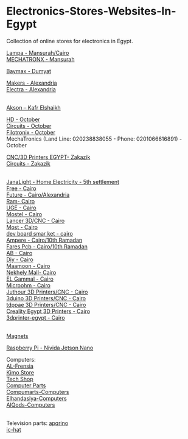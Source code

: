 # Electronics-Stores-Websites-In-Egypt
Collection of online stores for electronics in Egypt.<br>

[Lampa - Mansurah/Cairo](https://lampatronics.com/)<br>
[MECHATRONX - Mansurah](https://mecha-tronx.com/)<br>

[Baymax - Dumyat](http://www.baymax-estore.com/)<br>

[Makers - Alexandria](https://makerselectronics.com/)<br>
[Electra - Alexandria](https://electra.store/)<br><br>

[Akson – Kafr Elshaikh](https://aksonelectronics.com/)<br>

[HD - October](https://hdelectronicseg.com/)<br>
[Circuits - October](https://circuits-elec.com/)<br>
[Filotronix - October](https://www.filotronix.com/)<br>
MechaTronics (Land Line: 020238838055 - Phone: 0201066616891) - October<br>

[CNC/3D Printers EGYPT- Zakazik](https://cncegy.com/)<br>
[Circuits - Zakazik](https://circuit-electronics.com/)<br><br>

[JanaLight - Home Electricity - 5th settlement](https://janalight.com/)<br>
[Free - Cairo](https://free-electronic.com/)<br>
[Future - Cairo/Alexandria](https://store.fut-electronics.com/)<br>
[Ram- Cairo](https://www.ram-e-shop.com/)<br>
[UGE - Cairo](https://uge-one.com/)<br>
[Mostel - Cairo](https://mostelectronic.com/)<br>
[Lancer 3D/CNC - Cairo](https://lancer3d.com/)<br>
[Most - Cairo](https://alamirstore.com/)<br>
[dev board smar ket - cairo](https://devboardsmarket.com/)<br>
[Ampere - Cairo/10th Ramadan](https://www.ampere-electronics.com/)<br>
[Fares Pcb - Cairo/10th Ramadan](https://fares-pcb.com/)<br>
[AB - Cairo](https://ab-eshop.store.link/)<br>
[Diy - Cairo](https://diyelectronicsegypt.com/)<br>
[Maamoon - Cairo](https://www.maamoon.com/)<br>
[Nekhely Mall- Cairo](https://www.elnekhely.com/)<br>
[EL Gammal - Cairo](http://www.elgammalelectronics.com/)<br>
[Microohm - Cairo](https://microohm-eg.com/)<br>
[Juthour 3D Printers/CNC - Cairo](https://www.juthour-tech.com/)<br>
[3duino 3D Printers/CNC - Cairo](https://www.3duino.com/)<br>
[tdppae 3D Printers/CNC - Cairo](https://tdppae.com/)<br>
[Creality Egypt 3D Printers - Cairo](https://www.crealityegypt.com/)<br>
[3dprinter-egypt - Cairo](https://3dprinter-egypt.com/)<br><br>

[Magnets](https://www.facebook.com/4Magnet)<br>

[Raspberry Pi - Nivida Jetson Nano](https://www.facebook.com/rpegypt20)<br>

Computers:<br>
[AL-Frensia](https://alfrensia.com/en/)<br>
[Kimo Store](https://kimostore.net/)<br>
[Tech Shop](https://techshopeg.com/)<br>
[Computer Parts](https://www.almasrya.net/)<br>
[Compumarts-Computers](https://www.compumarts.com/)<br>
[Elhandasiya-Computers](https://elhandasiya.com/)<br>
[AlQods-Computers](https://offercomputer.com/)<br><br>

Television parts:
[apqrino](https://apqrino.com/)<br>
[ic-hat](https://ic-hat.com/ar/)<br>
